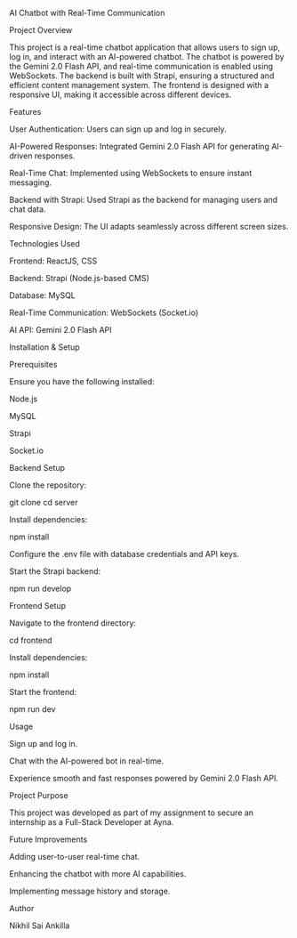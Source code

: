 AI Chatbot with Real-Time Communication

Project Overview

This project is a real-time chatbot application that allows users to sign up, log in, and interact with an AI-powered chatbot. The chatbot is powered by the Gemini 2.0 Flash API, and real-time communication is enabled using WebSockets. The backend is built with Strapi, ensuring a structured and efficient content management system. The frontend is designed with a responsive UI, making it accessible across different devices.

Features

User Authentication: Users can sign up and log in securely.

AI-Powered Responses: Integrated Gemini 2.0 Flash API for generating AI-driven responses.

Real-Time Chat: Implemented using WebSockets to ensure instant messaging.

Backend with Strapi: Used Strapi as the backend for managing users and chat data.

Responsive Design: The UI adapts seamlessly across different screen sizes.

Technologies Used

Frontend: ReactJS, CSS

Backend: Strapi (Node.js-based CMS)

Database: MySQL

Real-Time Communication: WebSockets (Socket.io)

AI API: Gemini 2.0 Flash API

Installation & Setup

Prerequisites

Ensure you have the following installed:

Node.js

MySQL

Strapi

Socket.io

Backend Setup

Clone the repository:

git clone [<repository-url>](https://github.com/nikhilsaiankilla/ayna_assignment_backend)
cd server

Install dependencies:

npm install

Configure the .env file with database credentials and API keys.

Start the Strapi backend:

npm run develop

Frontend Setup

Navigate to the frontend directory:

cd frontend

Install dependencies:

npm install

Start the frontend:

npm run dev

Usage

Sign up and log in.

Chat with the AI-powered bot in real-time.

Experience smooth and fast responses powered by Gemini 2.0 Flash API.

Project Purpose

This project was developed as part of my assignment to secure an internship as a Full-Stack Developer at Ayna.

Future Improvements

Adding user-to-user real-time chat.

Enhancing the chatbot with more AI capabilities.

Implementing message history and storage.

Author

Nikhil Sai Ankilla


